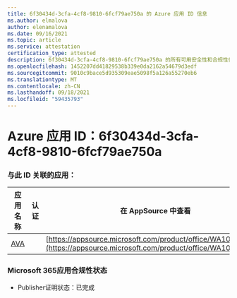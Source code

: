 ```yaml
---
title: 6f30434d-3cfa-4cf8-9810-6fcf79ae750a 的 Azure 应用 ID 信息
ms.author: elmalova
author: elenamalova
ms.date: 09/16/2021
ms.topic: article
ms.service: attestation
certification_type: attested
description: 6f30434d-3cfa-4cf8-9810-6fcf79ae750a 的所有可用安全性和合规性信息。
ms.openlocfilehash: 1452207dd41829538b339e0da2162a54679d3edf
ms.sourcegitcommit: 9010c9bace5d935309eae5098f5a126a55270eb6
ms.translationtype: MT
ms.contentlocale: zh-CN
ms.lasthandoff: 09/18/2021
ms.locfileid: "59435793"
---
```

# <a name="azure-app-id-6f30434d-3cfa-4cf8-9810-6fcf79ae750a"></a>Azure 应用 ID：6f30434d-3cfa-4cf8-9810-6fcf79ae750a


### <a name="apps-associated-with-this-id"></a>与此 ID 关联的应用：
| **应用名称** | **认证** | **在 AppSource 中查看** |
|--------------|---------------|-----------------------|
| [AVA](https://docs.microsoft.com/microsoft-365-app-certification/forward/WA104381883) |  | [https://appsource.microsoft.com/product/office/WA104381883](https://appsource.microsoft.com/product/office/WA104381883) |

### <a name="microsoft-365-app-compliance-status"></a>Microsoft 365应用合规性状态
- Publisher证明状态：已完成
